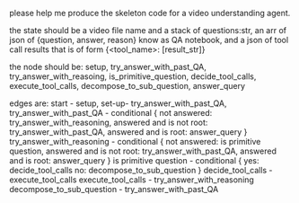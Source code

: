 please help me produce the skeleton code for a video understanding agent.

the state should be a video file name and a stack of questions:str, an arr of json of {question, answer, reason} know as QA notebook, and a json of tool call results that is of form {<tool_name>: [result_str]} 

the node should be:  setup, try_answer_with_past_QA, try_answer_with_reasoing, is_primitive_question, decide_tool_calls, execute_tool_calls, decompose_to_sub_question, answer_query

edges are:
start - setup,
set-up- try_answer_with_past_QA,
try_answer_with_past_QA - conditional {
not answered:   try_answer_with_reasoning,
answered and is not root:  try_answer_with_past_QA,
answered and is root: answer_query
}
try_answer_with_reasoning  -  conditional {
not answered:   is primitive question,
answered and is not root:  try_answer_with_past_QA,
answered and is root: answer_query
}
is primitive question - conditional {
yes: decide_tool_calls 
no: decompose_to_sub_question
}
decide_tool_calls  - execute_tool_calls
execute_tool_calls -  try_answer_with_reasoning
decompose_to_sub_question - try_answer_with_past_QA